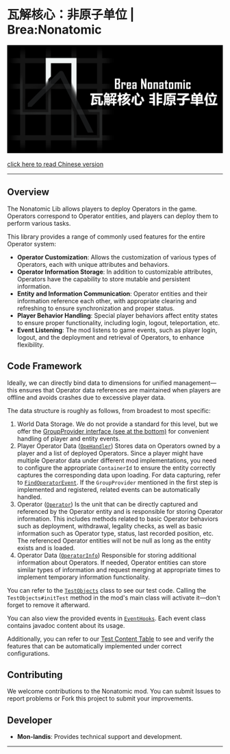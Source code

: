 瓦解核心：非原子单位 | Brea:Nonatomic
=======
![clash](/nona_long.png)

[click here to read Chinese version](README.md)

---

## Overview

The Nonatomic Lib allows players to deploy Operators in the game. Operators correspond to Operator entities, and players
can deploy them to perform various tasks.

This library provides a range of commonly used features for the entire Operator system:

- **Operator Customization**: Allows the customization of various types of Operators, each with unique attributes and
  behaviors.
- **Operator Information Storage**: In addition to customizable attributes, Operators have the capability to store
  mutable and persistent information.
- **Entity and Information Communication**: Operator entities and their information reference each other, with
  appropriate clearing and refreshing to ensure synchronization and proper status.
- **Player Behavior Handling**: Special player behaviors affect entity states to ensure proper functionality, including
  login, logout, teleportation, etc.
- **Event Listening**: The mod listens to game events, such as player login, logout, and the deployment and retrieval of
  Operators, to enhance flexibility.

## Code Framework

Ideally, we can directly bind data to dimensions for unified management—this ensures that Operator data references are
maintained when players are offline and avoids crashes due to excessive player data.

The data structure is roughly as follows, from broadest to most specific:

1. World Data Storage. We do not provide a standard for this level,
   but we offer
   the [GroupProvider interface (see at the bottom)](src/main/java/com/phasetranscrystal/nonatomic/core/OpeHandler.java)
   for convenient handling of player and entity events.
2. Player Operator Data ([`OpeHandler`](src/main/java/com/phasetranscrystal/nonatomic/core/OpeHandler.java))
   Stores data on Operators owned by a player and a list of deployed Operators. Since a player might have multiple
   Operator data under different mod implementations, you need to configure the appropriate `ContainerId`
   to ensure the entity correctly captures the corresponding data upon loading. For data capturing, refer
   to [`FindOperatorEvent`](src/main/java/com/phasetranscrystal/nonatomic/event/FindOperatorEvent.java).
   If the `GroupProvider` mentioned in the first step is implemented and registered, related events can be automatically
   handled.
3. Operator ([`Operator`](src/main/java/com/phasetranscrystal/nonatomic/core/Operator.java))
   Is the unit that can be directly captured and referenced by the Operator entity and is responsible for storing
   Operator information. This includes methods related to basic Operator behaviors such as deployment, withdrawal,
   legality checks, as well as basic information such as Operator type, status, last recorded position, etc. The
   referenced Operator entities will not be null as long as the entity exists and is loaded.
4. Operator Data ([`OperatorInfo`](src/main/java/com/phasetranscrystal/nonatomic/core/OperatorInfo.java))
   Responsible for storing additional information about Operators. If needed, Operator entities can store similar types
   of information and request merging at appropriate times to implement temporary information functionality.

You can refer to the [`TestObjects`](src/main/java/com/phasetranscrystal/nonatomic/TestObjects.java) class to see our
test code.
Calling the `TestObjects#initTest` method in the mod's main class will activate it—don't forget to remove it afterward.

You can also view the provided events in [`EventHooks`](src/main/java/com/phasetranscrystal/nonatomic/EventHooks.java).
Each event class contains javadoc content about its usage.

Additionally, you can refer to our [Test Content Table](TEST_LIST.md) to see and verify the features that can be
automatically implemented under correct configurations.

## Contributing

We welcome contributions to the Nonatomic mod. You can submit Issues to report problems or Fork this project to submit
your improvements.

## Developer

- **Mon-landis**: Provides technical support and development.

---